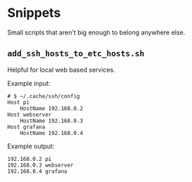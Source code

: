# Snippets

Small scripts that aren't big enough to belong anywhere else.

## `add_ssh_hosts_to_etc_hosts.sh`

Helpful for local web based services.

Example input:

```
# $ ~/.cache/ssh/config
Host pi
    HostName 192.168.0.2
Host webserver
    HostName 192.168.0.3
Host grafana
    HostName 192.168.0.4
```

Example output:

```
192.168.0.2 pi
192.168.0.3 webserver
192.168.0.4 grafana
```

